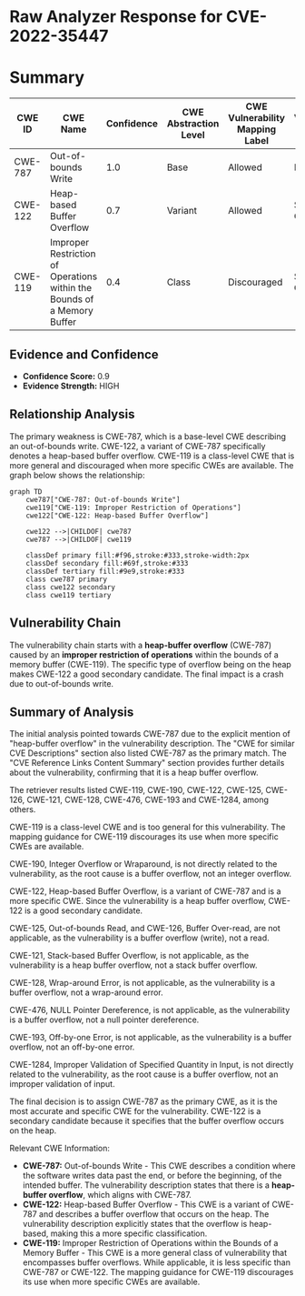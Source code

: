 # Raw Analyzer Response for CVE-2022-35447

# Summary
| CWE ID  | CWE Name    | Confidence | CWE Abstraction Level | CWE Vulnerability Mapping Label | CWE-Vulnerability Mapping Notes |
|----------------|--------------------------------------------------------------------|------------|-------------------------|------------------------------------|-----------------------------------|
| CWE-787 | Out-of-bounds Write | 1.0 | Base | Allowed | Primary CWE |
| CWE-122 | Heap-based Buffer Overflow | 0.7 | Variant | Allowed | Secondary Candidate |
| CWE-119 | Improper Restriction of Operations within the Bounds of a Memory Buffer | 0.4 | Class | Discouraged | Secondary Candidate |

## Evidence and Confidence

*   **Confidence Score:** 0.9
*   **Evidence Strength:** HIGH

## Relationship Analysis
The primary weakness is CWE-787, which is a base-level CWE describing an out-of-bounds write. CWE-122, a variant of CWE-787 specifically denotes a heap-based buffer overflow. CWE-119 is a class-level CWE that is more general and discouraged when more specific CWEs are available. The graph below shows the relationship:

```mermaid
graph TD
    cwe787["CWE-787: Out-of-bounds Write"]
    cwe119["CWE-119: Improper Restriction of Operations"]
    cwe122["CWE-122: Heap-based Buffer Overflow"]
    
    cwe122 -->|CHILDOF| cwe787
    cwe787 -->|CHILDOF| cwe119
    
    classDef primary fill:#f96,stroke:#333,stroke-width:2px
    classDef secondary fill:#69f,stroke:#333
    classDef tertiary fill:#9e9,stroke:#333
    class cwe787 primary
    class cwe122 secondary
    class cwe119 tertiary
```

## Vulnerability Chain
The vulnerability chain starts with a **heap-buffer overflow** (CWE-787) caused by an **improper restriction of operations** within the bounds of a memory buffer (CWE-119). The specific type of overflow being on the heap makes CWE-122 a good secondary candidate. The final impact is a crash due to out-of-bounds write.

## Summary of Analysis
The initial analysis pointed towards CWE-787 due to the explicit mention of "heap-buffer overflow" in the vulnerability description. The "CWE for similar CVE Descriptions" section also listed CWE-787 as the primary match. The "CVE Reference Links Content Summary" section provides further details about the vulnerability, confirming that it is a heap buffer overflow.

The retriever results listed CWE-119, CWE-190, CWE-122, CWE-125, CWE-126, CWE-121, CWE-128, CWE-476, CWE-193 and CWE-1284, among others.

CWE-119 is a class-level CWE and is too general for this vulnerability. The mapping guidance for CWE-119 discourages its use when more specific CWEs are available.

CWE-190, Integer Overflow or Wraparound, is not directly related to the vulnerability, as the root cause is a buffer overflow, not an integer overflow.

CWE-122, Heap-based Buffer Overflow, is a variant of CWE-787 and is a more specific CWE. Since the vulnerability is a heap buffer overflow, CWE-122 is a good secondary candidate.

CWE-125, Out-of-bounds Read, and CWE-126, Buffer Over-read, are not applicable, as the vulnerability is a buffer overflow (write), not a read.

CWE-121, Stack-based Buffer Overflow, is not applicable, as the vulnerability is a heap buffer overflow, not a stack buffer overflow.

CWE-128, Wrap-around Error, is not applicable, as the vulnerability is a buffer overflow, not a wrap-around error.

CWE-476, NULL Pointer Dereference, is not applicable, as the vulnerability is a buffer overflow, not a null pointer dereference.

CWE-193, Off-by-one Error, is not applicable, as the vulnerability is a buffer overflow, not an off-by-one error.

CWE-1284, Improper Validation of Specified Quantity in Input, is not directly related to the vulnerability, as the root cause is a buffer overflow, not an improper validation of input.

The final decision is to assign CWE-787 as the primary CWE, as it is the most accurate and specific CWE for the vulnerability. CWE-122 is a secondary candidate because it specifies that the buffer overflow occurs on the heap.

Relevant CWE Information:
*   **CWE-787:** Out-of-bounds Write - This CWE describes a condition where the software writes data past the end, or before the beginning, of the intended buffer. The vulnerability description states that there is a **heap-buffer overflow**, which aligns with CWE-787.
*   **CWE-122:** Heap-based Buffer Overflow - This CWE is a variant of CWE-787 and describes a buffer overflow that occurs on the heap. The vulnerability description explicitly states that the overflow is heap-based, making this a more specific classification.
*   **CWE-119:** Improper Restriction of Operations within the Bounds of a Memory Buffer - This CWE is a more general class of vulnerability that encompasses buffer overflows. While applicable, it is less specific than CWE-787 or CWE-122. The mapping guidance for CWE-119 discourages its use when more specific CWEs are available.